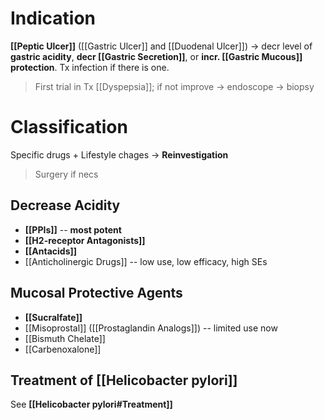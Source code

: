 # Indication
**[[Peptic Ulcer]]** ([[Gastric Ulcer]] and [[Duodenal Ulcer]]) -> decr level of **gastric acidity**, **decr [[Gastric Secretion]]**, or **incr. [[Gastric Mucous]] protection**. Tx infection if there is one.
> First trial in Tx [[Dyspepsia]]; if not improve -> endoscope -> biopsy

# Classification
Specific drugs + Lifestyle chages -> **Reinvestigation**
> Surgery if necs

## Decrease Acidity
- **[[PPIs]]** -- **most potent**
- **[[H2-receptor Antagonists]]**
- **[[Antacids]]** 
- [[Anticholinergic Drugs]] -- low use, low efficacy, high SEs

## Mucosal Protective Agents
- **[[Sucralfate]]**
- [[Misoprostal]] ([[Prostaglandin Analogs]]) -- limited use now
- [[Bismuth Chelate]]
- [[Carbenoxalone]]

## Treatment of [[Helicobacter pylori]]
See **[[Helicobacter pylori#Treatment]]**
